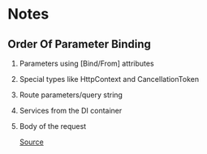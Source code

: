 # Notes
## Order Of Parameter Binding 
1. Parameters using [Bind/From] attributes
2. Special types like HttpContext and CancellationToken
3. Route parameters/query string
4. Services from the DI container
5. Body of the request

    [Source](https://schneidenbach.github.io/building-apis-with-csharp-and-aspnet-core/lessons/diving-into-aspnet-core/introduction-to-minimal-apis)

